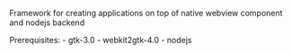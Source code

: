 Framework for creating applications on top of native webview component and nodejs backend

Prerequisites:
	- gtk-3.0
	- webkit2gtk-4.0
	- nodejs